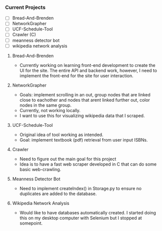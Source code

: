 ### Current Projects

- [ ] Bread-And-Brenden
- [ ] NetworkGrapher
- [ ] UCF-Schedule-Tool
- [ ] Crawler (C)
- [ ] meanness detector bot
- [ ] wikipedia network analysis

1. Bread-And-Brenden
	- Currently working on learning front-end development to 
create the UI for the site. The entire API and backend work, however, I
need to implement the front-end for the site for user interaction.

2. NetworkGrapher
	- Goals: implement scrolling in an out, group nodes that are linked close to eachother and nodes that arent linked further out, color nodes in the same group.
	- Currently, not working locally. 
	- I want to use this for visualizing wikipedia data that I scraped.

3. UCF-Schedule-Tool
	- Original idea of tool working as intended. 
	- Goal: implement textbook (pdf) retrieval from user input ISBNs.
4. Crawler
	- Need to figure out the main goal for this project
	- Idea is to have a fast web scraper developed in C that can do some
basic web-crawling.

5. Meanness Detector Bot
	- Need to implement createIndex() in Storage.py to ensure no duplicates are added to the database.

6. Wikipedia Network Analysis
	- Would like to have databases automatically created. I started doing this on my desktop computer with Selenium but I stopped at somepoint.
